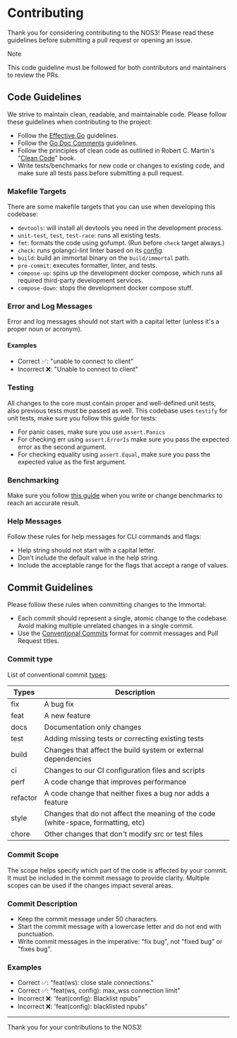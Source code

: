 # Contributing

Thank you for considering contributing to the NOS3!
Please read these guidelines before submitting a pull request or opening an issue.

> [!NOTE]
> This code guideline must be followed for both contributors and maintainers to review the PRs.

## Code Guidelines

We strive to maintain clean, readable, and maintainable code.
Please follow these guidelines when contributing to the project:

- Follow the [Effective Go](https://golang.org/doc/effective_go.html) guidelines.
- Follow the [Go Doc Comments](https://go.dev/doc/comment) guidelines.
- Follow the principles of clean code as outlined in
  Robert C. Martin's "[Clean Code](https://www.amazon.com/Clean-Code-Handbook-Software-Craftsmanship/dp/0132350882)" book.
- Write tests/benchmarks for new code or changes to existing code, and make sure all tests pass before submitting a pull request.

### Makefile Targets

There are some makefile targets that you can use when developing this codebase:

- `devtools`: will install all devtools you need in the development process.
- `unit-test`, `test`, `test-race`: runs all existing tests.
- `fmt`: formats the code using gofumpt. (Run before `check` target always.)
- `check`: runs golangci-lint linter based on its [config](./.golangci.yml).
- `build`: build an immortal binary on the `build/immortal` path.
- `pre-commit`: executes formatter, linter, and tests.
- `compose-up`: spins up the development docker compose, which runs all required third-party development services.
- `compose-down`: stops the development docker compose stuff.

### Error and Log Messages

Error and log messages should not start with a capital letter (unless it's a proper noun or acronym).

#### Examples

- Correct ✅: "unable to connect to client"
- Incorrect ❌: "Unable to connect to client"

### Testing

All changes to the core must contain proper and well-defined unit tests, also previous tests must be passed as well.
This codebase uses `testify` for unit tests, make sure you follow this guide for tests:

- For panic cases, make sure you use `assert.Panics`
- For checking err using `assert.ErrorIs` make sure you pass the expected error as the second argument.
- For checking equality using `assert.Equal`, make sure you pass the expected value as the first argument.

### Benchmarking

Make sure you follow [this guide](https://100go.co/89-benchmarks) when you write or change benchmarks to reach an accurate result.

### Help Messages

Follow these rules for help messages for CLI commands and flags:

- Help string should not start with a capital letter.
- Don't include the default value in the help string.
- Include the acceptable range for the flags that accept a range of values.

## Commit Guidelines

Please follow these rules when committing changes to the Immortal:

- Each commit should represent a single, atomic change to the codebase.
  Avoid making multiple unrelated changes in a single commit.
- Use the [Conventional Commits](https://www.conventionalcommits.org/en/v1.0.0/) format for commit messages and
  Pull Request titles.

### Commit type

List of conventional commit [types](https://github.com/commitizen/conventional-commit-types/blob/master/index.json):

| Types    | Description                                                                       |
| -------- | --------------------------------------------------------------------------------- |
| fix      | A bug fix                                                                         |
| feat     | A new feature                                                                     |
| docs     | Documentation only changes                                                        |
| test     | Adding missing tests or correcting existing tests                                 |
| build    | Changes that affect the build system or external dependencies                     |
| ci       | Changes to our CI configuration files and scripts                                 |
| perf     | A code change that improves performance                                           |
| refactor | A code change that neither fixes a bug nor adds a feature                         |
| style    | Changes that do not affect the meaning of the code (white-space, formatting, etc) |
| chore    | Other changes that don't modify src or test files                                 |

### Commit Scope

The scope helps specify which part of the code is affected by your commit.
It must be included in the commit message to provide clarity.
Multiple scopes can be used if the changes impact several areas.

### Commit Description

- Keep the commit message under 50 characters.
- Start the commit message with a lowercase letter and do not end with punctuation.
- Write commit messages in the imperative: "fix bug", not "fixed bug" or "fixes bug".

### Examples

  - Correct ✅: "feat(ws): close stale connections."
  - Correct ✅: "feat(ws, config): max_wss connection limit"
  - Incorrect ❌: 'feat(config): Blacklist npubs"
  - Incorrect ❌: 'feat(config): blacklisted npubs"

-------------------------------------------------

Thank you for your contributions to the NOS3!
